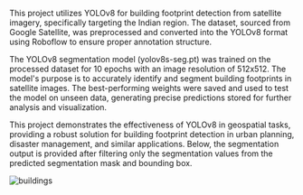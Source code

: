 This project utilizes YOLOv8 for building footprint detection from satellite imagery, specifically targeting the Indian region. The dataset, sourced from Google Satellite, was preprocessed and converted into the YOLOv8 format using Roboflow to ensure proper annotation structure.

The YOLOv8 segmentation model (yolov8s-seg.pt) was trained on the processed dataset for 10 epochs with an image resolution of 512x512. The model's purpose is to accurately identify and segment building footprints in satellite images. The best-performing weights were saved and used to test the model on unseen data, generating precise predictions stored for further analysis and visualization.

This project demonstrates the effectiveness of YOLOv8 in geospatial tasks, providing a robust solution for building footprint detection in urban planning, disaster management, and similar applications.
Below, the segmentation output is provided after filtering only the segmentation values from the predicted segmentation mask and bounding box.


![buildings](https://github.com/user-attachments/assets/1b4f160f-2beb-48aa-9804-bd38bb8b54b3)
